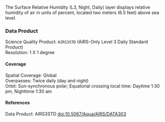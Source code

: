 The Surface Relative Humidity (L3, Night, Daily) layer displays relative humidity of air in units of percent, located two meters (6.5 feet) above sea level.

### Data Product
Science Quality Product: `AIRS3STD` (AIRS-Only Level 3 Daily Standard Product)<br>
Resolution: 1 X 1 degree

#### Coverage
Spatial Coverage: Global<br>
Overpasses: Twice daily (day and night)<br>
Orbit: Sun-synchronous polar; Equatorial crossing local time: Daytime 1:30 pm, Nighttime 1:30 am

#### References
Data Product: AIRS3STD [doi:10.5067/Aqua/AIRS/DATA303](https://doi.org/10.5067/Aqua/AIRS/DATA303)